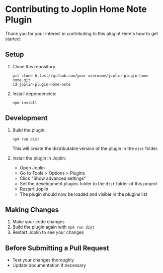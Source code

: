 # Contributing to Joplin Home Note Plugin

Thank you for your interest in contributing to this plugin! Here's how to get started:

## Setup

1. Clone this repository:
   ```
   git clone https://github.com/your-username/joplin-plugin-home-note.git
   cd joplin-plugin-home-note
   ```

2. Install dependencies:
   ```
   npm install
   ```

## Development

1. Build the plugin:
   ```
   npm run dist
   ```
   This will create the distributable version of the plugin in the `dist` folder.

2. Install the plugin in Joplin:
   - Open Joplin
   - Go to Tools > Options > Plugins
   - Click "Show advanced settings"
   - Set the development plugins folder to the `dist` folder of this project
   - Restart Joplin
   - The plugin should now be loaded and visible in the plugins list

## Making Changes

1. Make your code changes
2. Build the plugin again with `npm run dist`
3. Restart Joplin to see your changes

## Before Submitting a Pull Request

- Test your changes thoroughly
- Update documentation if necessary
